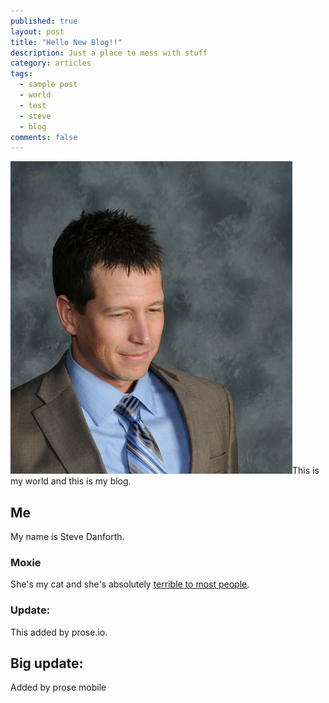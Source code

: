 ```yaml
---
published: true
layout: post
title: "Hello New Blog!!"
description: Just a place to mess with stuff
category: articles
tags: 
  - sample post
  - world
  - test
  - steve
  - blog
comments: false
---
```




![profile_head.jpg](/_posts/profile_head.jpg)This is my world and this is my blog. 

## Me

My name is Steve Danforth.

### Moxie

She's my cat and she's absolutely [terrible to most people](http://bing.com).

### Update:
This added by prose.io.

## Big update:
Added by prose mobile
